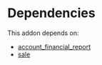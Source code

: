 # Dependencies

This addon depends on:

- [account_financial_report](../../odoo-bringout-oca-account-financial-reporting-account_financial_report)
- [sale](../../odoo-bringout-oca-ocb-sale)
